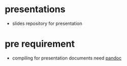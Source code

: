 # presentations
- slides repository for presentation

# pre requirement
- compiling for presentation documents need [pandoc](https://pandoc.org/)
